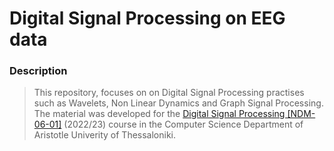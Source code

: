 # Digital Signal Processing on EEG data

### Description
> This repository, focuses on on Digital Signal Processing practises such as Wavelets, Non Linear Dynamics and Graph Signal Processing. The material was developed for the [Digital Signal Processing [NDM-06-01]](https://elearning.auth.gr/course/view.php?id=8136) (2022/23) course in the Computer Science Department of Aristotle Univerity of Thessaloniki.
